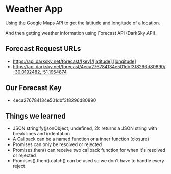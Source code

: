 # Weather App

Using the Google Maps API to get the latitude and longitude of a location.

And then getting weather information using Forecast API (DarkSky API).

## Forecast Request URLs
- https://api.darksky.net/forecast/[key]/[latitude],[longitude]
- https://api.darksky.net/forecast/4eca276784134e501dbf3f8296d80890/-30.0192482,-51.1954874

## Our Forecast Key
- 4eca276784134e501dbf3f8296d80890

## Things we learned
- JSON.stringify(jsonObject, undefined, 2): returns a JSON string with break lines and indentation
- A Callback can be a named function or a inner function (closure)
- Promises can only be resolved or rejected
- Promises.then() can receive two callback function for when it's resolved or rejected
- Promises().then().catch() can be used so we don't have to handle every reject